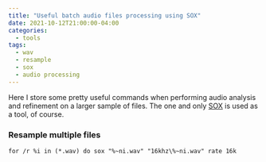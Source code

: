 ```yaml
---
title: "Useful batch audio files processing using SOX"
date: 2021-10-12T21:00:00-04:00
categories:
  - tools
tags:
  - wav
  - resample
  - sox
  - audio processing
---
```


Here I store some pretty useful commands when performing audio analysis and refinement on a larger sample of files. The one and only [SOX](soxurl) is used as a tool, of course.

### Resample multiple files

```shell
for /r %i in (*.wav) do sox "%~ni.wav" "16khz\%~ni.wav" rate 16k
```


[soxurl]: http://sox.sourceforge.net/
